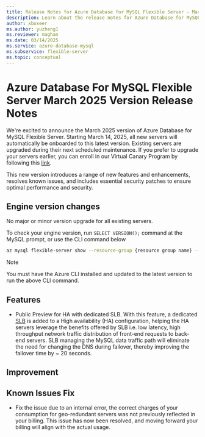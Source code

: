 ```yaml
---
title: Release Notes for Azure Database for MySQL Flexible Server - March 2025
description: Learn about the release notes for Azure Database for MySQL Flexible Server March 2025.
author: xboxeer
ms.author: yuzheng1
ms.reviewer: maghan
ms.date: 03/14/2025
ms.service: azure-database-mysql
ms.subservice: flexible-server
ms.topic: conceptual
---
```


# Azure Database For MySQL Flexible Server March 2025 Version Release Notes

We're excited to announce the March 2025 version of Azure Database for MySQL Flexible Server. Starting March 14, 2025, all new servers will automatically be onboarded to this latest version. Existing servers are upgraded during their next scheduled maintenance. If you prefer to upgrade your servers earlier, you can enroll in our Virtual Canary Program by following this [link](https://aka.ms/mysql/virtual-canary).

This new version introduces a range of new features and enhancements, resolves known issues, and includes essential security patches to ensure optimal performance and security.

## Engine version changes

No major or minor version upgrade for all existing servers.

To check your engine version, run `SELECT VERSION();` command at the MySQL prompt, or use the CLI command below

```bash 
az mysql flexible-server show --resource-group {resource group name} --name {server name} --query "fullVersion"
```
> [!NOTE]  
> You must have the Azure CLI installed and updated to the latest version to run the above CLI command.

## Features

- Public Preview for HA with dedicated SLB. With this feature, a dedicated [SLB](https://learn.microsoft.com/en-us/azure/load-balancer/load-balancer-overview) is added to a High availability (HA) configuration, helping the HA servers leverage the benefits offered by SLB i.e. low latency, high throughput network traffic distribution of front-end requests to back-end servers. SLB managing the MySQL data traffic path will eliminate the need for changing the DNS during failover, thereby improving the failover time by ~ 20 seconds.

## Improvement


## Known Issues Fix
- Fix the issue due to an internal error, the correct charges of your consumption for geo-redundant servers was not previously reflected in your billing. This issue has now been resolved, and moving forward your billing will align with the actual usage.
